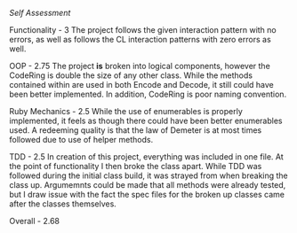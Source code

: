 *Self Assessment*

Functionality - 3
The project follows the given interaction pattern with no errors, as well as follows the CL interaction patterns with zero errors as well.

OOP - 2.75
The project **is** broken into logical components, however the CodeRing is double the size of any other class. While the methods contained within are used in both Encode and Decode, it still could have been better implemented. In addition, CodeRing is poor naming convention.

Ruby Mechanics - 2.5
While the use of enumerables is properly implemented, it feels as though there could have been better enumerables used. A redeeming quality is that the law of Demeter is at most times followed due to use of helper methods.

TDD - 2.5
In creation of this project, everything was included in one file. At the point of functionality I then broke the class apart. While TDD was followed during the initial class build, it was strayed from when breaking the class up. Argumemnts could be made that all methods were already tested, but I draw issue with the fact the spec files for the broken up classes came after the classes themselves.

Overall - 2.68
